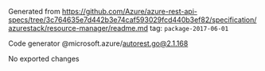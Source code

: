 Generated from https://github.com/Azure/azure-rest-api-specs/tree/3c764635e7d442b3e74caf593029fcd440b3ef82/specification/azurestack/resource-manager/readme.md tag: `package-2017-06-01`

Code generator @microsoft.azure/autorest.go@2.1.168

No exported changes